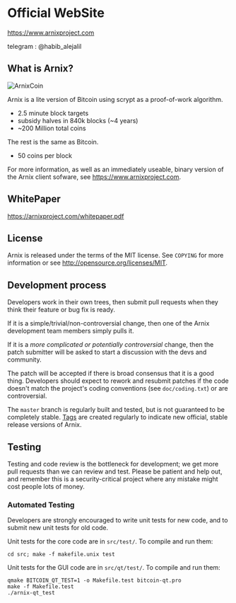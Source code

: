 Official WebSite
================================

https://www.arnixproject.com

telegram : @habib_alejalil


What is Arnix?
----------------
<img src="https://avatars1.githubusercontent.com/u/35616636?s=400&u=8d569d78b202e54e6fa06554274e0419a0468103&v=4" alt="ArnixCoin" >

Arnix is a lite version of Bitcoin using scrypt as a proof-of-work algorithm.
 - 2.5 minute block targets
 - subsidy halves in 840k blocks (~4 years)             
 - ~200 Million total coins

The rest is the same as Bitcoin.
 - 50 coins per block
 

For more information, as well as an immediately useable, binary version of
the Arnix client sofware, see https://www.arnixproject.com.


WhitePaper
----------------
https://arnixproject.com/whitepaper.pdf


License
-------

Arnix is released under the terms of the MIT license. See `COPYING` for more
information or see http://opensource.org/licenses/MIT.

Development process
-------------------

Developers work in their own trees, then submit pull requests when they think
their feature or bug fix is ready.

If it is a simple/trivial/non-controversial change, then one of the Arnix
development team members simply pulls it.

If it is a *more complicated or potentially controversial* change, then the patch
submitter will be asked to start a discussion with the devs and community.

The patch will be accepted if there is broad consensus that it is a good thing.
Developers should expect to rework and resubmit patches if the code doesn't
match the project's coding conventions (see `doc/coding.txt`) or are
controversial.

The `master` branch is regularly built and tested, but is not guaranteed to be
completely stable. [Tags](https://github.com/arnix-project/arnix/tags) are created
regularly to indicate new official, stable release versions of Arnix.

Testing
-------

Testing and code review is the bottleneck for development; we get more pull
requests than we can review and test. Please be patient and help out, and
remember this is a security-critical project where any mistake might cost people
lots of money.

### Automated Testing

Developers are strongly encouraged to write unit tests for new code, and to
submit new unit tests for old code.

Unit tests for the core code are in `src/test/`. To compile and run them:

    cd src; make -f makefile.unix test

Unit tests for the GUI code are in `src/qt/test/`. To compile and run them:

    qmake BITCOIN_QT_TEST=1 -o Makefile.test bitcoin-qt.pro
    make -f Makefile.test
    ./arnix-qt_test
 
